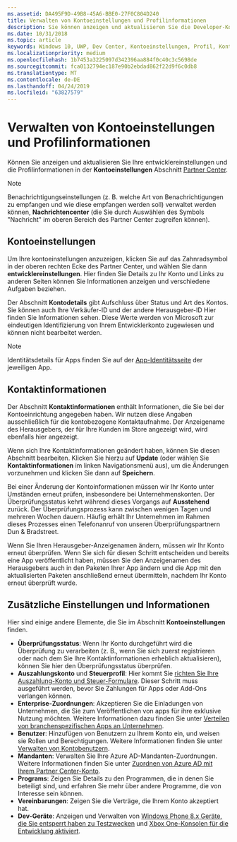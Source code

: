 ```yaml
---
ms.assetid: DA495F9D-49B8-45A6-BBE0-27F0C804D240
title: Verwalten von Kontoeinstellungen und Profilinformationen
description: Sie können anzeigen und aktualisieren Sie die Developer-Konto-Einstellungen und Informationen zum Unternehmensprofil im Kontoabschnitt von Partner Center-Einstellungen.
ms.date: 10/31/2018
ms.topic: article
keywords: Windows 10, UWP, Dev Center, Kontoeinstellungen, Profil, Konto-Profil, Entwicklerkonto, Entwicklerkontoeinstellungen
ms.localizationpriority: medium
ms.openlocfilehash: 1b7453a3225097d342396aa884f0c40c3c5698de
ms.sourcegitcommit: fca0132794ec187e90b2ebdad862f22d9f6c0db8
ms.translationtype: MT
ms.contentlocale: de-DE
ms.lasthandoff: 04/24/2019
ms.locfileid: "63827579"
---
```

# <a name="manage-account-settings-and-profile-info"></a>Verwalten von Kontoeinstellungen und Profilinformationen

Können Sie anzeigen und aktualisieren Sie Ihre entwicklereinstellungen und die Profilinformationen in der **Kontoeinstellungen** Abschnitt [Partner Center](https://partner.microsoft.com/dashboard). 

> [!NOTE]
> Benachrichtigungseinstellungen (z. B. welche Art von Benachrichtigungen zu empfangen und wie diese empfangen werden soll) verwaltet werden können, **Nachrichtencenter** (die Sie durch Auswählen des Symbols "Nachricht" im oberen Bereich des Partner Center zugreifen können).

## <a name="account-settings"></a>Kontoeinstellungen

Um Ihre kontoeinstellungen anzuzeigen, klicken Sie auf das Zahnradsymbol in der oberen rechten Ecke des Partner Center, und wählen Sie dann **entwicklereinstellungen**. Hier finden Sie Details zu Ihr Konto und Links zu anderen Seiten können Sie Informationen anzeigen und verschiedene Aufgaben beziehen.

Der Abschnitt **Kontodetails** gibt Aufschluss über Status und Art des Kontos. Sie können auch Ihre Verkäufer-ID und der andere Herausgeber-ID Hier finden Sie Informationen sehen. Diese Werte werden von Microsoft zur eindeutigen Identifizierung von Ihrem Entwicklerkonto zugewiesen und können nicht bearbeitet werden.

> [!NOTE]
> Identitätsdetails für Apps finden Sie auf der [App-Identitätsseite](view-app-identity-details.md) der jeweiligen App.

## <a name="contact-info"></a>Kontaktinformationen

Der Abschnitt **Kontaktinformationen** enthält Informationen, die Sie bei der Kontoeinrichtung angegeben haben. Wir nutzen diese Angaben ausschließlich für die kontobezogene Kontaktaufnahme. Der Anzeigename des Herausgebers, der für Ihre Kunden im Store angezeigt wird, wird ebenfalls hier angezeigt.

Wenn sich Ihre Kontaktinformationen geändert haben, können Sie diesen Abschnitt bearbeiten. Klicken Sie hierzu auf **Update** (oder wählen Sie **Kontaktinformationen** im linken Navigationsmenü aus), um die Änderungen vorzunehmen und klicken Sie dann auf **Speichern**.

Bei einer Änderung der Kontoinformationen müssen wir Ihr Konto unter Umständen erneut prüfen, insbesondere bei Unternehmenskonten. Der Überprüfungsstatus kehrt während dieses Vorgangs auf **Ausstehend** zurück. Der Überprüfungsprozess kann zwischen wenigen Tagen und mehreren Wochen dauern. Häufig erhält Ihr Unternehmen im Rahmen dieses Prozesses einen Telefonanruf von unseren Überprüfungspartnern Dun & Bradstreet.

Wenn Sie Ihren Herausgeber-Anzeigenamen ändern, müssen wir Ihr Konto erneut überprüfen. Wenn Sie sich für diesen Schritt entscheiden und bereits eine App veröffentlicht haben, müssen Sie den Anzeigenamen des Herausgebers auch in den Paketen Ihrer App ändern und die App mit den aktualisierten Paketen anschließend erneut übermitteln, nachdem Ihr Konto erneut überprüft wurde.


## <a name="additional-settings-and-info"></a>Zusätzliche Einstellungen und Informationen

Hier sind einige andere Elemente, die Sie im Abschnitt **Kontoeinstellungen** finden.

- **Überprüfungsstatus**: Wenn Ihr Konto durchgeführt wird die Überprüfung zu verarbeiten (z. B., wenn Sie sich zuerst registrieren oder nach dem Sie Ihre Kontaktinformationen erheblich aktualisieren), können Sie hier den Überprüfungsstatus überprüfen.
- **Auszahlungskonto** und **Steuerprofil**: Hier kommt Sie [richten Sie Ihre Auszahlung-Konto und Steuer-Formulare](setting-up-your-payout-account-and-tax-forms.md). Dieser Schritt muss ausgeführt werden, bevor Sie Zahlungen für Apps oder Add-Ons verlangen können.
- **Enterprise-Zuordnungen**: Akzeptieren Sie die Einladungen von Unternehmen, die Sie zum Veröffentlichen von apps für ihre exklusive Nutzung möchten. Weitere Informationen dazu finden Sie unter [Verteilen von branchenspezifischen Apps an Unternehmen](distribute-lob-apps-to-enterprises.md).
- **Benutzer**: Hinzufügen von Benutzern zu Ihrem Konto ein, und weisen sie Rollen und Berechtigungen. Weitere Informationen finden Sie unter [Verwalten von Kontobenutzern](manage-account-users.md).
- **Mandanten**: Verwalten Sie Ihre Azure AD-Mandanten-Zuordnungen. Weitere Informationen finden Sie unter [Zuordnen von Azure AD mit Ihrem Partner Center-Konto](associate-azure-ad-with-dev-center.md).
- **Programs**: Zeigen Sie Details zu den Programmen, die in denen Sie beteiligt sind, und erfahren Sie mehr über andere Programme, die von Interesse sein können.
- **Vereinbarungen**: Zeigen Sie die Verträge, die Ihrem Konto akzeptiert hat.
- **Dev-Geräte**: Anzeigen und Verwalten von [Windows Phone 8.x Geräte, die Sie entsperrt haben zu Testzwecken](https://go.microsoft.com/fwlink/p/?LinkId=533897) und [Xbox One-Konsolen für die Entwicklung aktiviert](../xbox-apps/devkit-activation.md). 


